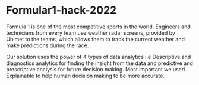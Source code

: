 # Formular1-hack-2022
Formula 1 is one of the most competitive sports in the world. Engineers and technicians from every team use weather radar screens, provided by Ubimet to the teams, which allows them to track the current weather and make predictions during the race.

Our solution uses the power of 4 types of data analytics i.e Descriptive and diagnostics analytics for finding the insight from the data and predictive and prescriptive analysis for future decision making. Most important we used Explainable to help human decision making to be more accurate.
